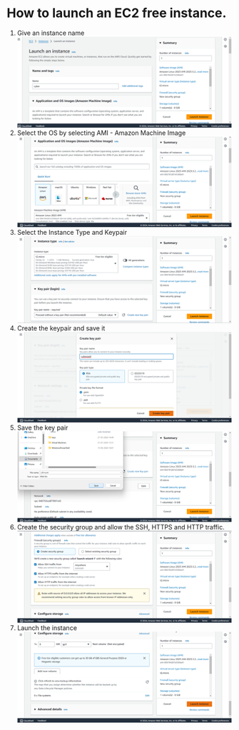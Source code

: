 # How to launch an EC2 free instance.
1. Give an instance name
![Give](screenshots/Screenshot1.png)
2. Select the OS by selecting AMI - Amazon Machine Image
![Give](screenshots/Screenshot2.png)
3. Select the Instance Type and Keypair
![Give](screenshots/Screenshot3.png)
4. Create the keypair and save it
![Give](screenshots/Screenshot4.png)
5. Save the key pair
![Give](screenshots/Screenshot5.png)
6. Create the security group and allow the SSH, HTTPS and HTTP traffic.
![Give](screenshots/Screenshot6.png)
7. Launch the instance
![Give](screenshots/Screenshot7.png)
